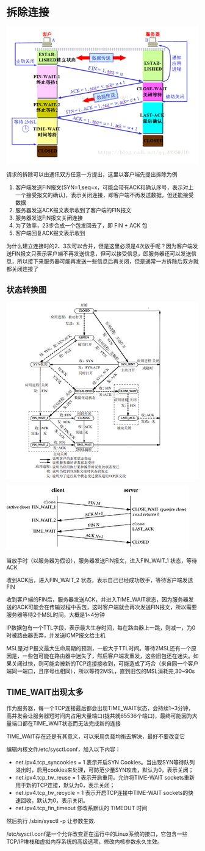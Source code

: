 # 拆除连接

![](img/4.png)

请求的拆除可以由通讯双方任意一方提出，这里以客户端先提出拆除为例

1. 客户端发送FIN报文(SYN=1,seq=x，可能会带有ACK和确认序号，表示对上一个接受报文的确认)，表示关闭连接，即客户端不再发送数据，但还能接受数据
2. 服务器发送ACK报文表示收到了客户端的FIN报文
3. 服务器发送FIN报文关闭连接
4. 为了效率，23步合成一个包发回去了，即 FIN + ACK 包
5. 客户端回复ACK报文表示收到

为什么建立连接时的2、3次可以合并，但是这里必须是4次放手呢？因为客户端发送FIN报文只表示客户端不再发送信息，但可以接受信息，即服务器还可以发送信息，所以接下来服务器可能再发送一些信息后再关闭，但是通常一方拆除后双方就都关闭连接了

## 状态转换图

![](img/8.png)

![](img/9.jpg)

当放手时（以服务器为假设），服务器发送FIN报文，进入FIN_WAIT_1 状态，等待ACK

收到ACK后，进入FIN_WAIT_2 状态，表示自己已经成功放手，等待客户端发送FIN

收到客户端的FIN后，服务器发送ACK，并进入TIME_WAIT状态，因为服务器发送的ACK可能会在传输过程中丢包，这时客户端就会再次发送FIN报文，所以需要服务器等待2个MSL时间，大概是1~4分钟

IP数据包有一个TTL字段，表示最大生存时间，每在路由器上一跳，则减一，为0时被路由器丢弃，并发送ICMP报文给主机

MSL是对IP报文最大生命周期的预测，一般大于TTL时间。等待2MSL还有一个原因是，一些包可能在路由器中迷失了，然后客户端发重发，这些旧包还在迷失。如果关闭过快，则可能会被新的TCP连接接收到，可能造成了巧合（来自同一个客户端同一端口，且序号也相同），所以等待2MSL，直到旧包的MSL消耗完,30~90s

## TIME_WAIT出现太多

作为服务器，每一个TCP连接最后都会出现TIME_WAIT状态，会持续1~3分钟，高并发会让服务器短时间内占用大量端口(拢共就65536个端口)，最终可能因为大量端口都在TIME_WAIT状态而无法完成新的连接

TIME_WAIT存在还是有其意义，可以采用负载均衡去解决，最好不要改变它

编辑内核文件/etc/sysctl.conf，加入以下内容：

- net.ipv4.tcp_syncookies = 1 表示开启SYN Cookies。当出现SYN等待队列溢出时，启用cookies来处理，可防范少量SYN攻击，默认为0，表示关闭；
- net.ipv4.tcp_tw_reuse = 1 表示开启重用。允许将TIME-WAIT sockets重新用于新的TCP连接，默认为0，表示关闭；
- net.ipv4.tcp_tw_recycle = 1 表示开启TCP连接中TIME-WAIT sockets的快速回收，默认为0，表示关闭。
- net.ipv4.tcp_fin_timeout 修改系默认的 TIMEOUT 时间

然后执行 /sbin/sysctl -p 让参数生效.

/etc/sysctl.conf是一个允许改变正在运行中的Linux系统的接口，它包含一些TCP/IP堆栈和虚拟内存系统的高级选项，修改内核参数永久生效。
